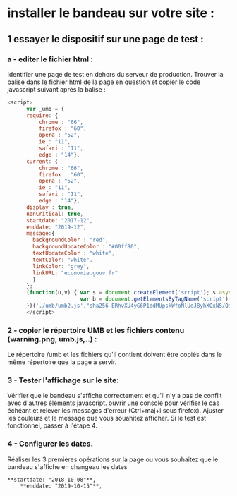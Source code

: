 # installer le bandeau sur votre site :
## 1 essayer le dispositif sur une page de test :
###   a - editer le fichier html :
Identifier une page de test en dehors du serveur de production.
Trouver la balise <body> dans le fichier html de la page en question et copier le code javascript suivant après la balise :
  ```javascript
<script>
		var _umb = {
		require: {
			chrome : "66",
			firefox : "60",
			opera : "52",
			ie : "11",
			safari : "11",
			edge : "14"},
		current: {
			chrome : "66",
			firefox : "60",
			opera : "52",
			ie : "11",
			safari : "11",
			edge : "14"},
		display : true,
		nonCritical: true,
		startdate: "2017-12",
		enddate: "2019-12",
		message:{
		  backgroundColor : "red",
		  backgroundUpdateColor : "#00ff80",
		  textUpdateColor : "white",
		  textColor: "white",
		  linkColor: "grey",
		  linkURL: "economie.gouv.fr"
		  }
		};
		(function(u,v) { var s = document.createElement('script'); s.async = true; s.src = u;s.integrity = v;
						 var b = document.getElementsByTagName('script')[0]; b.parentNode.insertBefore(s, b);
		})('./umb/umb2.js',"sha256-ERhvXU4yG6P1ddMUpskWfoNlUdJ8yhXQxNS/Qi5+N0E=");
		</script>
```      
  
### 2 - copier le répertoire UMB et les fichiers contenu (warning.png, umb.js,..) :

Le répertoire /umb et les fichiers qu'il contient doivent être copiés dans le même répertoire que la page à servir.

### 3 - Tester l'affichage sur le site:
Vérifier que le bandeau s'affiche correctement et qu'il n'y a pas de conflit avec d'autres éléments javascript.
ouvrir une console pour vérifier le cas échéant et relever les messages d'erreur (Ctrl+maj+i sous firefox).
Ajuster les couleurs et le message que vous souahitez afficher.
Si le test est fonctionnel, passer à l'étape 4.

### 4 - Configurer les dates.
Réaliser les 3 premières opérations sur la page ou vous souhaitez que le bandeau s'affiche en changeau les dates

	**startdate: "2018-10-08"**,
		**enddate: "2019-10-15"**,

